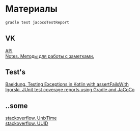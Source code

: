 # Материалы

```bash
gradle test jacocoTestReport
```

## VK
[API](https://dev.vk.com/ru/reference)  
[Notes. Методы для работы с заметками.](https://dev.vk.com/ru/method/notes)  

## Test's
[Baeldung. Testing Exceptions in Kotlin with assertFailsWith](https://www.baeldung.com/kotlin/assertfailswith)  
[Igorski. JUnit test coverage reports using Gradle and JaCoCo](https://igorski.co/generating-junit-test-coverage-using-gradle-and-jacoco/)  

## ..some
[stackoverflow. UnixTime](https://stackoverflow.com/questions/72831982/get-current-time-in-unix-timestamp-kotlin)  
[stackoverflow. UUID](https://stackoverflow.com/questions/55424458/generate-uuid-on-kotlin-multiplatform)  